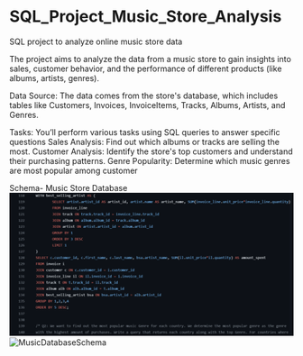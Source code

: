 # SQL_Project_Music_Store_Analysis
SQL project to analyze online music store data

The project aims to analyze the data from a music store to gain insights into sales, customer behavior, and the performance of different products (like albums, artists, genres).

Data Source: The data comes from the store's database, which includes tables like Customers, Invoices, InvoiceItems, Tracks, Albums, Artists, and Genres.

Tasks: You’ll perform various tasks using SQL queries to answer specific questions
Sales Analysis: Find out which albums or tracks are selling the most.
Customer Analysis: Identify the store's top customers and understand their purchasing patterns.
Genre Popularity: Determine which music genres are most popular among customer


Schema- Music Store Database  
![image](https://github.com/0sar-44/SQL_Project_Music_Store_Analysis/blob/main/Music%20Sales%20_analysis%20.png)
![MusicDatabaseSchema](https://user-images.githubusercontent.com/112153548/213707717-bfc9f479-52d9-407b-99e1-e94db7ae10a3.png)
